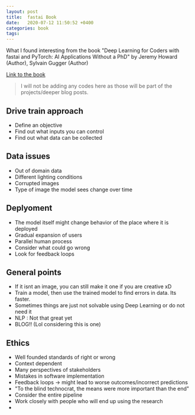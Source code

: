 ```yaml
---
layout: post
title:  fastai Book
date:   2020-07-12 11:50:52 +0400
categories: book
tags:
---
```


What I found interesting from the book "Deep Learning for Coders with fastai and PyTorch: AI Applications Without a PhD"
by Jeremy Howard  (Author), Sylvain Gugger (Author)

[Link to the book](https://www.amazon.com/Deep-Learning-Coders-fastai-PyTorch/dp/1492045527)

> I will not be adding any codes here as those will be part of the projects/deeper blog posts.

## Drive train approach
- Define an objective
- Find out what inputs you can control
- Find out what data can be collected

## Data issues
- Out of domain data
- Different lighting conditions
- Corrupted images
- Type of image the model sees change over time

## Deplyoment
- The model itself might change behavior of the place where it is deployed
- Gradual expansion of users
- Parallel human process
- Consider what could go wrong
- Look for feedback loops

## General points

- If it isnt an image, you can still make it one if you are creative xD
- Train a model, then use the trained model to find errors in data. Its faster.
- Sometimes things are just not solvable using Deep Learning or do not need it
- NLP : Not that great yet
- BLOG!! (Lol considering this is one)

## Ethics

- Well founded standards of right or wrong
- Context dependent
- Many perspectives of stakeholders 
- Mistakes in software implementation
- Feedback loops -> might lead to worse outcomes/incorrect predictions
- "To the blind technocrat, the means were more important than the end"
- Consider the entire pipeline 
- Work closely with people who will end up using the research
- 
